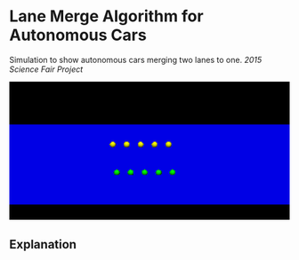 # Lane Merge Algorithm for Autonomous Cars

Simulation to show autonomous cars merging two lanes to one. 
*2015 Science Fair Project*

![alt text](https://github.com/Samyak-Surti/LaneMergeAlgorithm/blob/master/Images/Sim1.png)

## Explanation
